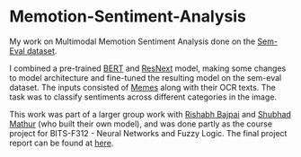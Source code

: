 # Memotion-Sentiment-Analysis

My work on Multimodal Memotion Sentiment Analysis done on the [Sem-Eval dataset](https://competitions.codalab.org/competitions/20629).

I combined a pre-trained [BERT](https://arxiv.org/pdf/1810.04805.pdf) and [ResNext](https://arxiv.org/pdf/1611.05431.pdf) model, making some changes to model architecture and fine-tuned the resulting model on the sem-eval dataset. The inputs consisted of [Memes](https://en.wikipedia.org/wiki/Internet_meme) along with their OCR texts. The task was to classify sentiments across different categories in the image. 

This work was part of a larger group work with [Rishabh Bajpai](https://github.com/CodeSeeker99) and [Shubhad Mathur](https://github.com/frontseat-astronaut) (who built their own model), and was done partly as the course project for BITS-F312 - Neural Networks and Fuzzy Logic. The final project report can be found at [here](https://github.com/adiah80/Memotion-Sentiment-Analysis/blob/master/FinalReport.pdf).


